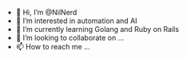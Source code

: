 - 👋 Hi, I’m @NilNerd
- 👀 I’m interested in automation and AI
- 🌱 I’m currently learning Golang and Ruby on Rails
- 💞️ I’m looking to collaborate on ...
- 📫 How to reach me ...

<!---
NilNerd/NilNerd is a ✨ special ✨ repository because its `README.md` (this file) appears on your GitHub profile.
You can click the Preview link to take a look at your changes.
--->
